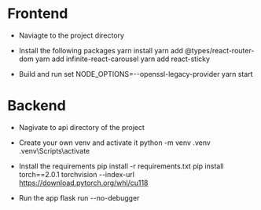 # Frontend
+ Naviagte to the project directory 
+ Install the following packages
yarn install
yarn add @types/react-router-dom
yarn add infinite-react-carousel
yarn add react-sticky

+ Build and run
set NODE_OPTIONS=--openssl-legacy-provider
yarn start


# Backend
+ Nagivate to api directory of the project

+ Create your own venv and activate it
python -m venv .venv
.venv\Scripts\activate

+ Install the requirements
pip install -r requirements.txt
pip install torch==2.0.1 torchvision --index-url https://download.pytorch.org/whl/cu118

+ Run the app 
flask run --no-debugger
